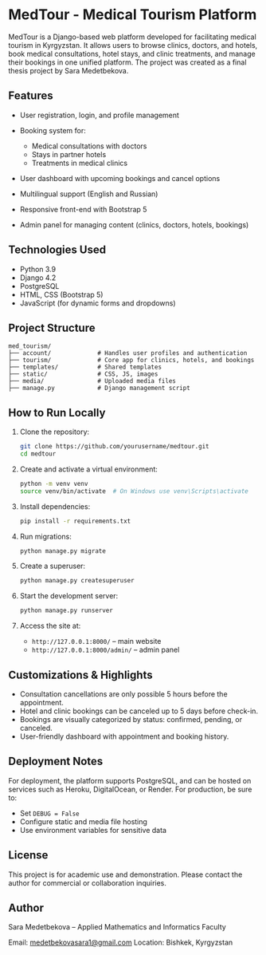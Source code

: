 # MedTour - Medical Tourism Platform

MedTour is a Django-based web platform developed for facilitating medical tourism in Kyrgyzstan. It allows users to browse clinics, doctors, and hotels, book medical consultations, hotel stays, and clinic treatments, and manage their bookings in one unified platform. The project was created as a final thesis project by Sara Medetbekova.

## Features

* User registration, login, and profile management
* Booking system for:

  * Medical consultations with doctors
  * Stays in partner hotels
  * Treatments in medical clinics
* User dashboard with upcoming bookings and cancel options
* Multilingual support (English and Russian)
* Responsive front-end with Bootstrap 5
* Admin panel for managing content (clinics, doctors, hotels, bookings)

## Technologies Used

* Python 3.9
* Django 4.2
* PostgreSQL
* HTML, CSS (Bootstrap 5)
* JavaScript (for dynamic forms and dropdowns)

## Project Structure

```
med_tourism/
├── account/             # Handles user profiles and authentication
├── tourism/             # Core app for clinics, hotels, and bookings
├── templates/           # Shared templates
├── static/              # CSS, JS, images
├── media/               # Uploaded media files
├── manage.py            # Django management script
```

## How to Run Locally

1. Clone the repository:

   ```bash
   git clone https://github.com/yourusername/medtour.git
   cd medtour
   ```

2. Create and activate a virtual environment:

   ```bash
   python -m venv venv
   source venv/bin/activate  # On Windows use venv\Scripts\activate
   ```

3. Install dependencies:

   ```bash
   pip install -r requirements.txt
   ```

4. Run migrations:

   ```bash
   python manage.py migrate
   ```

5. Create a superuser:

   ```bash
   python manage.py createsuperuser
   ```

6. Start the development server:

   ```bash
   python manage.py runserver
   ```

7. Access the site at:

   * `http://127.0.0.1:8000/` – main website
   * `http://127.0.0.1:8000/admin/` – admin panel

## Customizations & Highlights

* Consultation cancellations are only possible 5 hours before the appointment.
* Hotel and clinic bookings can be canceled up to 5 days before check-in.
* Bookings are visually categorized by status: confirmed, pending, or canceled.
* User-friendly dashboard with appointment and booking history.

## Deployment Notes

For deployment, the platform supports PostgreSQL, and can be hosted on services such as Heroku, DigitalOcean, or Render. For production, be sure to:

* Set `DEBUG = False`
* Configure static and media file hosting
* Use environment variables for sensitive data

## License

This project is for academic use and demonstration. Please contact the author for commercial or collaboration inquiries.

## Author

Sara Medetbekova – Applied Mathematics and Informatics Faculty

Email: [medetbekovasara1@gmail.com](mailto:medetbekovasara1@gmail.com)
Location: Bishkek, Kyrgyzstan
